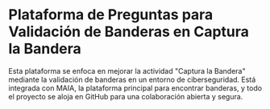 # Plataforma de Preguntas para Validación de Banderas en Captura la Bandera

Esta plataforma se enfoca en mejorar la actividad "Captura la Bandera" mediante la validación de banderas en un entorno de ciberseguridad. Está integrada con MAIA, la plataforma principal para encontrar banderas, y todo el proyecto se aloja en GitHub para una colaboración abierta y segura.
